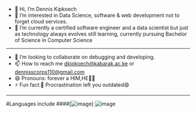 - 👋 Hi, I’m Dennis Kipkoech 
- 👀 I’m interested in Data Science, software & web development not to forget cloud services.
- 🌱 I’m currently a certified software engineer and a data scientist but just as technology always evolves  still learning, currently pursuing Bachelor of Science in Computer Science
- -----------------------------------------------------------------------------------------------
- 💞️ I’m looking to collaborate on debugging and developing. 
- 📫 How to reach me dkipkoech@kabarak.ac.ke or dennisscorps110@gmail.com
- 😄 Pronouns: forever a HIM,HE🤩🤩
- ⚡ Fun fact:👀 Procrastination left you outdated😄 
----------------------------------------------------------------------------------------------------
#Languages include
####[![image](https://github.com/user-attachments/assets/6eb312f0-3213-4610-a9a0-48ae82e939e5)] ![image](https://github.com/user-attachments/assets/e2288b7b-58b8-4904-8ee6-149d2f109158)





<!---
Farahou110/Farahou110 is a ✨ special ✨ repository because its `README.md` (this file) appears on your GitHub profile.
You can click the Preview link to take a look at your changes.
--->
